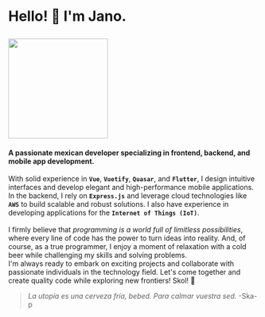 # Hello! 👋 I'm Jano.<p>

<img src="assets/codebear.png" width="200">

#### A passionate mexican developer specializing in frontend, backend, and mobile app development.

With solid experience in **`Vue`**, **`Vuetify`**, **`Quasar`**, and **`Flutter`**, I design intuitive interfaces and develop elegant and high-performance mobile applications. In the backend, I rely on **`Express.js`** and leverage cloud technologies like **`AWS`** to build scalable and robust solutions. I also have experience in developing applications for the **`Internet of Things (IoT)`**.<br><br>
I firmly believe that _programming is a world full of limitless possibilities_, where every line of code has the power to turn ideas into reality. And, of course, as a true programmer, I enjoy a moment of relaxation with a cold beer while challenging my skills and solving problems.  
I'm always ready to embark on exciting projects and collaborate with passionate individuals in the technology field. Let's come together and create quality code while exploring new frontiers! Skol! 🍻<br>

> _La utopía es una cerveza fría, bebed. Para calmar vuestra sed._ -Ska-p
